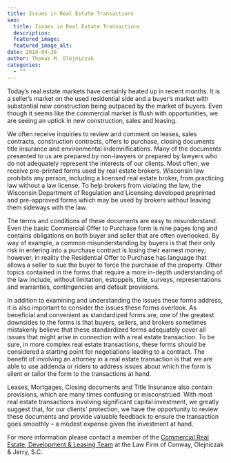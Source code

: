 ```yaml
---
title: Issues in Real Estate Transactions
seo:
  title: Issues in Real Estate Transactions
  description:
  featured_image:
  featured_image_alt:
date: 2018-04-30
author: Thomas M. Olejniczak
categories:
  - ""
---
```


Today’s real estate markets have certainly heated up in recent months. It is a seller’s market on the used residential side and a buyer’s market with substantial new construction being outpaced by the market of buyers. Even though it seems like the commercial market is flush with opportunities, we are seeing an uptick in new construction, sales and leasing.

We often receive inquiries to review and comment on leases, sales contracts, construction contracts, offers to purchase, closing documents title insurance and environmental indemnifications. Many of the documents presented to us are prepared by non-lawyers or prepared by lawyers who do not adequately represent the interests of our clients. Most often, we receive pre-printed forms used by real estate brokers. Wisconsin law prohibits any person, including a licensed real estate broker, from practicing law without a law license. To help brokers from violating the law, the Wisconsin Department of Regulation and Licensing developed preprinted and pre-approved forms which may be used by brokers without leaving them sideways with the law.

The terms and conditions of these documents are easy to misunderstand. Even the basic Commercial Offer to Purchase form is nine pages long and contains obligations on both buyer and seller that are often overlooked. By way of example, a common misunderstanding by buyers is that their only risk in entering into a purchase contract is losing their earnest money; however, in reality the Residential Offer to Purchase has language that allows a seller to sue the buyer to force the purchase of the property. Other topics contained in the forms that require a more in-depth understanding of the law include, without limitation, estoppels, title, surveys, representations and warranties, contingencies and default provisions.

In addition to examining and understanding the issues these forms address, it is also important to consider the issues these forms overlook. As beneficial and convenient as standardized forms are, one of the greatest downsides to the forms is that buyers, sellers, and brokers sometimes mistakenly believe that these standardized forms adequately cover all issues that might arise in connection with a real estate transaction. To be sure, in more complex real estate transactions, these forms should be considered a starting point for negotiations leading to a contract. The benefit of involving an attorney in a real estate transaction is that we are able to use addenda or riders to address issues about which the form is silent or tailor the form to the transactions at hand.

Leases, Mortgages, Closing documents and Title Insurance also contain provisions, which are many times confusing or misconstrued. With most real estate transactions involving significant capital investment, we greatly suggest that, for our clients’ protection, we have the opportunity to review these documents and provide valuable feedback to ensure the transaction goes smoothly – a modest expense given the investment at hand.

For more information please contact a member of the [Commercial Real Estate, Development & Leasing Team](/practice-areas/real-estate-development-and-leasing/) at the Law Firm of Conway, Olejniczak & Jerry, S.C.
